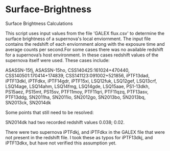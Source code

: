 # Surface-Brightness
Surface Brightness Calculations

This script uses input values from the file 'GALEX flux.csv' to determine the surface brightness of a supernova's local enviornment. The input file contains the redshift of each enviornment along with the exposure time and average counts per second.For some cases there was no available redshift for a supernova’s host environment. In these cases redshift values of the supernova itself were used. These cases include:

ASASSN-15fj,
ASASSN-15ho,
CSS140425:161024+470440,
CSS140501:170414+174839,
CSS141123:091002+521856,
iPTF13dad,
iPTF13dkl,
iPTFdkx,
iPTF14gdr,
iPTF15xi,
LSQ12fuk,
LSQ12gef,
LSQ13crf,
LSQ14age,
LSQ14ahm,
LSQ14fmg,
LSQ14gde,
LSQ15aae,
PS1-13dkh,
PS15aez,
PS15mt,
PS15sv,
PTF11moy,
PTF11qri,
PTF11qzq,
PTF13asv,
PTF13ddg,
SN2011ha,
SN2011io,
SN2012go,
SN2013bo,
SN2013bq,
SN2013ck,
SN2014dk


Some points that still need to be resolved:

SN2014dk had two recorded redshift values 0.038; 0.02.

There were two supernova iPTFdkj, and iPTFdkx in the GALEX file that were not present in the redshift file. I took these as typos for iPTF13dkj, and iPTF13dkx, but have not verified this assumption yet.
